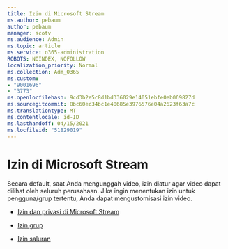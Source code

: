 ```yaml
---
title: Izin di Microsoft Stream
ms.author: pebaum
author: pebaum
manager: scotv
ms.audience: Admin
ms.topic: article
ms.service: o365-administration
ROBOTS: NOINDEX, NOFOLLOW
localization_priority: Normal
ms.collection: Adm_O365
ms.custom:
- "9001696"
- "3773"
ms.openlocfilehash: 9cd3b2e5c8d1bd336029e14051ebfe0eb069827d
ms.sourcegitcommit: 8bc60ec34bc1e40685e3976576e04a2623f63a7c
ms.translationtype: MT
ms.contentlocale: id-ID
ms.lasthandoff: 04/15/2021
ms.locfileid: "51829019"
---
```

# <a name="permissions-in-microsoft-stream"></a>Izin di Microsoft Stream

Secara default, saat Anda mengunggah video, izin diatur agar video dapat dilihat oleh seluruh perusahaan. Jika ingin menentukan izin untuk pengguna/grup tertentu, Anda dapat mengustomisasi izin video.

- [Izin dan privasi di Microsoft Stream](https://docs.microsoft.com/stream/portal-permissions)

- [Izin grup](https://docs.microsoft.com/stream/portal-permissions#group-permissions)

- [Izin saluran](https://docs.microsoft.com/stream/portal-permissions#channel-permissions)